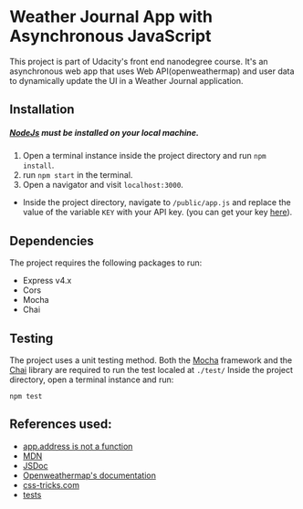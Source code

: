 # Weather Journal App with Asynchronous JavaScript

This project is part of Udacity's front end nanodegree course.
It's an asynchronous web app that uses Web API(openweathermap) and user data to dynamically update the UI in a Weather Journal application.

## Installation

##### [NodeJs](https://nodejs.org/en/) must be installed on your local machine.

1. Open a terminal instance inside the project directory and run `npm install`.
2. run `npm start` in the terminal.
3. Open a navigator and visit `localhost:3000`.

- Inside the project directory, navigate to `/public/app.js` and replace the value of the variable `KEY` with your API key. (you can get your key [here](https://home.openweathermap.org/)).

## Dependencies

The project requires the following packages to run:

- Express v4.x
- Cors
- Mocha
- Chai

## Testing

The project uses a unit testing method.
Both the [Mocha](https://mochajs.org/) framework and the [Chai](https://www.chaijs.com/) library are required to run the test localed at `./test/`
Inside the project directory, open a terminal instance and run:

```
npm test
```

## References used:

- [app.address is not a function](https://stackoverflow.com/questions/33986863/mocha-api-testing-getting-typeerror-app-address-is-not-a-function)
- [MDN](https://developer.mozilla.org)
- [JSDoc](https://jsdoc.app/)
- [Openweathermap's documentation](https://openweathermap.org/current#data)
- [css-tricks.com](https://css-tricks.com/almanac/properties/b/backdrop-filter/)
- [tests](https://www.chaijs.com/guide/styles/)
